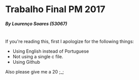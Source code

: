 # Trabalho Final PM 2017
##### By Lourenço Soares (53067)
#
#
If you're reading this, first I apologize for the following things:

* Using English instead of Portuguese
* Not using a single c file.
* Using Github


Also please give me a 20 ;_; 
